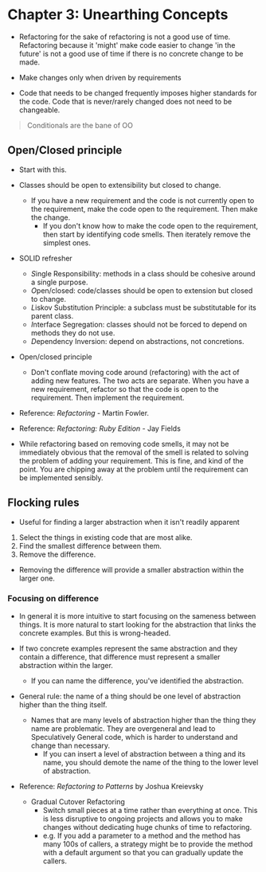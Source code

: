 # Chapter 3: Unearthing Concepts

* Refactoring for the sake of refactoring is not a good use of time. Refactoring because it 'might' make code easier to change 'in the future' is not a good use of time if there is no concrete change to be made.
* Make changes only when driven by requirements

* Code that needs to be changed frequently imposes higher standards for the code. Code that is never/rarely changed does not need to be changeable. 

> Conditionals are the bane of OO

## Open/Closed principle

* Start with this.
* Classes should be open to extensibility but closed to change. 
  * If you have a new requirement and the code is not currently open to the requirement, make the code open to the requirement. Then make the change.
    * If you don't know how to make the code open to the requirement, then start by identifying code smells. Then iterately remove the simplest ones.

* SOLID refresher
  * *S*ingle Responsibility: methods in a class should be cohesive around a single purpose.
  * *O*pen/closed: code/classes should be open to extension but closed to change.
  * *L*iskov Substitution Principle: a subclass must be substitutable for its parent class.
  * *I*nterface Segregation: classes should not be forced to depend on methods they do not use.
  * *D*ependency Inversion: depend on abstractions, not concretions.

* Open/closed principle
  * Don't conflate moving code around (refactoring) with the act of adding new features. The two acts are separate. When you have a new requirement, refactor so that the code is open to the requirement. Then implement the requirement.

* Reference: _Refactoring_ - Martin Fowler. 
* Reference: _Refactoring: Ruby Edition_ - Jay Fields

* While refactoring based on removing code smells, it may not be immediately obvious that the removal of the smell is related to solving the problem of adding your requirement. This is fine, and kind of the point. You are chipping away at the problem until the requirement can be implemented sensibly.

## Flocking rules

* Useful for finding a larger abstraction when it isn't readily apparent

1. Select the things in existing code that are most alike.
2. Find the smallest difference between them.
3. Remove the difference.

* Removing the difference will provide a smaller abstraction within the larger one.

### Focusing on difference

* In general it is more intuitive to start focusing on the sameness between things. It is more natural to start looking for the abstraction that links the concrete examples. But this is wrong-headed. 
* If two concrete examples represent the same abstraction and they contain a difference, that difference must represent a smaller abstraction within the larger.
  * If you can name the difference, you've identified the abstraction.

* General rule: the name of a thing should be one level of abstraction higher than the thing itself.
  * Names that are many levels of abstraction higher than the thing they name are problematic. They are overgeneral and lead to Speculatively General code, which is harder to understand and change than necessary.
    * If you can insert a level of abstraction between a thing and its name, you should demote the name of the thing to the lower level of abstraction.

* Reference: _Refactoring to Patterns_ by Joshua Kreievsky
  * Gradual Cutover Refactoring
    * Switch small pieces at a time rather than everything at once. This is less disruptive to ongoing projects and allows you to make changes without dedicating huge chunks of time to refactoring.
    * e.g. If you add a parameter to a method and the method has many 100s of callers, a strategy might be to provide the method with a default argument so that you can gradually update the callers.

